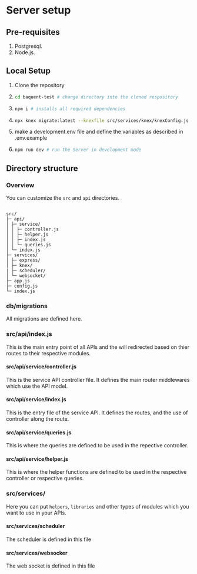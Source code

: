 # Server setup

## Pre-requisites

1. Postgresql.
2. Node.js.

## Local Setup

1. Clone the repository
2. ```bash
   cd baquent-test # change directory into the cloned respository
   ```
3. ```bash
   npm i # installs all required dependencies
   ```
4. ```bash
   npx knex migrate:latest --knexfile src/services/knex/knexConfig.js # runs the migrations for db
   ```
5. make a development.env file and define the variables as described in .env.example
6. ```bash
   npm run dev # run the Server in development mode
   ```

## Directory structure

### Overview

You can customize the `src` and `api` directories.

```

src/
├─ api/
│ ├─ service/
│ │ ├─ controller.js
│ │ ├─ helper.js
│ │ ├─ index.js
│ │ └─ queries.js
│ └─ index.js
├─ services/
│ ├─ express/
│ ├─ knex/
| ├─ scheduler/
│ └─ websocket/
├─ app.js
├─ config.js
└─ index.js

```

### db/migrations

All migrations are defined here.

### src/api/index.js

This is the main entry point of all APIs and the will redirected based on thier routes to their respective modules.

#### src/api/service/controller.js

This is the service API controller file. It defines the main router middlewares which use the API model.

#### src/api/service/index.js

This is the entry file of the service API. It defines the routes, and the use of controller along the route.

#### src/api/service/queries.js

This is where the queries are defined to be used in the repective controller.

#### src/api/service/helper.js

This is where the helper functions are defined to be used in the respective controller or respective queries.

### src/services/

Here you can put `helpers`, `libraries` and other types of modules which you want to use in your APIs.

#### src/services/scheduler

The scheduler is defined in this file

#### src/services/websocker

The web socket is defined in this file
